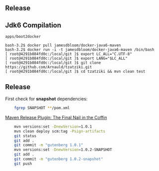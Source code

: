 Release
-------

## Jdk6 Compilation

```
apps/boot2docker

bash-3.2$ docker pull jamesdbloom/docker-java6-maven
bash-3.2$ docker run -i -t jamesdbloom/docker-java6-maven /bin/bash
[ root@4291b084fd0c:/local/git ]$ export LC_ALL="C.UTF-8"
[ root@4291b084fd0c:/local/git ]$ export LANG="$LC_ALL"
[ root@4291b084fd0c:/local/git ]$ git clone https://github.com/Arnauld/tzatziki.git
[ root@4291b084fd0c:/local/git ]$ cd tzatziki && mvn clean test
```

## Release

First check for **snapshot** dependencies:

```bash
    fgrep SNAPSHOT **/pom.xml
```

[Maven Release Plugin: The Final Nail in the Coffin](http://axelfontaine.com/blog/final-nail.html)

```bash
    mvn versions:set -DnewVersion=1.0.1
    mvn clean deploy scm:tag -Psign-artifacts
    git status
    git add .
    git commit -m "gutenberg 1.0.1"
    mvn versions:set -DnewVersion=1.0.2-SNAPSHOT
    git add .
    git commit -m "gutenberg 1.0.2-snapshot"
    git push
```


